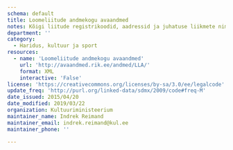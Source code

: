 ```yaml
---
schema: default
title: Loomeliitude andmekogu avaandmed
notes: Kõigi liitude registrikoodid, aadressid ja juhatuse liikmete nimed ning isikukoodid.
department: ''
category:
  - Haridus, kultuur ja sport
resources:
  - name: 'Loomeliitude andmekogu avaandmed'
    url: 'http://avaandmed.rik.ee/andmed/LLA/'
    format: XML
    interactive: 'False'
license: 'https://creativecommons.org/licenses/by-sa/3.0/ee/legalcode'
update_freq: 'http://purl.org/linked-data/sdmx/2009/code#freq-M'
date_issued: 2015/04/20
date_modified: 2019/03/22
organization: Kultuuriministeerium
maintainer_name: Indrek Reimand
maintainer_email: indrek.reimand@kul.ee
maintainer_phone: ''

---
```

